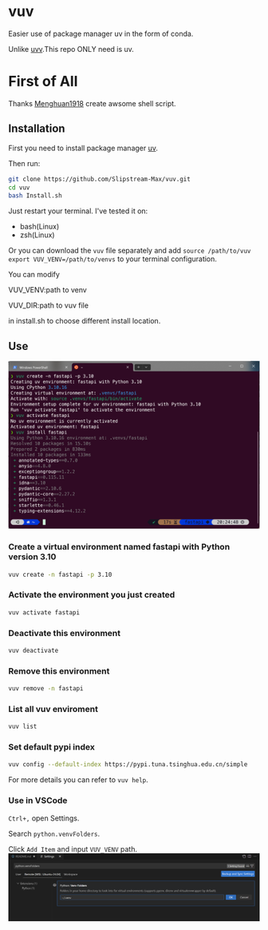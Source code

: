 # vuv
Easier use of package manager uv in the form of conda.

Unlike [uvv](https://github.com/Menghuan1918/uvv).This repo ONLY need is uv.

# First of All
Thanks [Menghuan1918](https://github.com/Menghuan1918) create awsome shell script.

## Installation
First you need to install package manager [uv](https://github.com/astral-sh/uv).

Then run:

```bash
git clone https://github.com/Slipstream-Max/vuv.git
cd vuv
bash Install.sh
```

Just restart your terminal. I've tested it on: 
- bash(Linux)
- zsh(Linux)

Or you can download the `vuv` file separately and add `source /path/to/vuv` `export VUV_VENV=/path/to/venvs` to your terminal configuration.

You can modify

VUV_VENV:path to venv

VUV_DIR:path to vuv file

in install.sh to choose different install location.

## Use
![use in terminal](./img/use_in_terminal.png)

### Create a virtual environment named fastapi with Python version 3.10

```bash
vuv create -n fastapi -p 3.10
```

### Activate the environment you just created
```bash
vuv activate fastapi
```

### Deactivate this environment
```bash
vuv deactivate
```

### Remove this environment
```bash
vuv remove -n fastapi
```

### List all vuv enviroment
```bash
vuv list
```

### Set default pypi index
```bash
vuv config --default-index https://pypi.tuna.tsinghua.edu.cn/simple
```

For more details you can refer to `vuv help`.

### Use in VSCode

`Ctrl+,` open Settings.

Search `python.venvFolders`.

Click `Add Item` and input `VUV_VENV` path.
![vsc integrate](./img/use_in_vsc.png)

